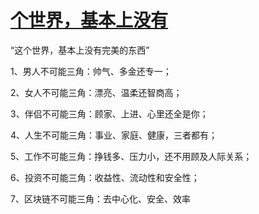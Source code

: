 # [个世界，基本上没有](https://github.com/platojobs/SFLOG/issues/174)

“这个世界，基本上没有完美的东西”

1、男人不可能三角：帅气、多金还专一；

2、女人不可能三角：漂亮、温柔还智商高；

3、伴侣不可能三角：顾家、上进、心里还全是你；

4、人生不可能三角：事业、家庭、健康，三者都有；

5、工作不可能三角：挣钱多、压力小，还不用顾及人际关系；

6、投资不可能三角：收益性、流动性和安全性；

7、区块链不可能三角：去中心化、安全、效率